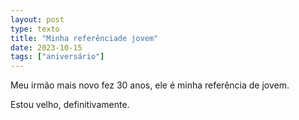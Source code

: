 ```yaml
---
layout: post
type: texto
title: "Minha referênciade jovem"
date: 2023-10-15
tags: ["aniversário"]
---
```

Meu irmão mais novo fez 30 anos, ele é minha referência de jovem.  

Estou velho, definitivamente. 